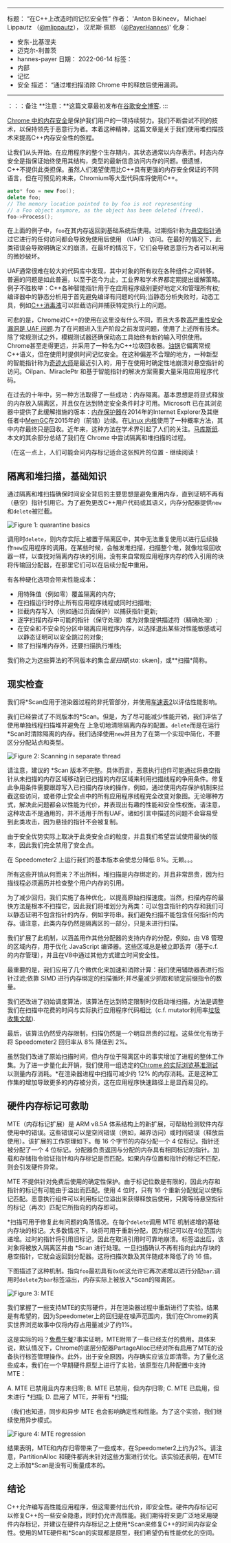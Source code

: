 ***

标题： “在C++上改造时间记忆安全性”
作者： 'Anton Bikineev， Michael Lippautz （[@mlippautz](https://twitter.com/mlippautz)）， 汉尼斯·佩耶 （[@PayerHannes](https://twitter.com/PayerHannes))'
化身：

*   安东-比基涅夫
*   迈克尔-利普茨
*   hannes-payer
    日期： 2022-06-14
    标签：
*   内部
*   记忆
*   安全
    描述： “通过堆扫描消除 Chrome 中的释放后使用漏洞。

***

：：：备注
**注意：**这篇文章最初发布在[谷歌安全博客](https://security.googleblog.com/2022/05/retrofitting-temporal-memory-safety-on-c.html).
:::

[Chrome 中的内存安全](https://security.googleblog.com/2021/09/an-update-on-memory-safety-in-chrome.html)是保护我们用户的一项持续努力。我们不断尝试不同的技术，以保持领先于恶意行为者。本着这种精神，这篇文章是关于我们使用堆扫描技术来提高C++内存安全性的旅程。

让我们从头开始。在应用程序的整个生存期内，其状态通常以内存表示。时态内存安全是指保证始终使用其结构，类型的最新信息访问内存的问题。很遗憾，C++不提供此类担保。虽然人们渴望使用比C++具有更强的内存安全保证的不同语言，但在可预见的未来，Chromium等大型代码库将使用C++。

```cpp
auto* foo = new Foo();
delete foo;
// The memory location pointed to by foo is not representing
// a Foo object anymore, as the object has been deleted (freed).
foo->Process();
```

在上面的例子中，`foo`在其内存返回到基础系统后使用。过期指针称为[悬空指针](https://en.wikipedia.org/wiki/Dangling_pointer)通过它进行的任何访问都会导致免使用后使用 （UAF） 访问。在最好的情况下，此类错误会导致明确定义的崩溃，在最坏的情况下，它们会导致恶意行为者可以利用的微妙破坏。

UAF通常很难在较大的代码库中发现，其中对象的所有权在各种组件之间转移。普遍的问题是如此普遍，以至于迄今为止，工业界和学术界都定期提出缓解策略。例子不胜枚举：C++各种智能指针用于在应用程序级别更好地定义和管理所有权;编译器中的静态分析用于首先避免编译有问题的代码;当静态分析失败时，动态工具，例如[C++消毒液](https://github.com/google/sanitizers)可以拦截访问并捕获特定执行上的问题。

可悲的是，Chrome对C++的使用在这里没有什么不同，而且大多数[高严重性安全漏洞是 UAF 问题](https://www.chromium.org/Home/chromium-security/memory-safety/).为了在问题进入生产阶段之前发现问题，使用了上述所有技术。除了常规测试之外，模糊测试器还确保动态工具始终有新的输入可供使用。Chrome甚至走得更远，并采用了一种名为C++垃圾回收器。[油锅](https://v8.dev/blog/oilpan-library)它偏离常规C++语义，但在使用时提供时间记忆安全。在这种偏差不合理的地方，一种新型的智能指针称为[奇迹大师](https://security.googleblog.com/2021/09/an-update-on-memory-safety-in-chrome.html)是最近引入的，用于在使用时确定性地崩溃对悬空指针的访问。Oilpan、MiraclePtr 和基于智能指针的解决方案需要大量采用应用程序代码。

在过去的十年中，另一种方法取得了一些成功：内存隔离。基本思想是将显式释放的内存放入隔离区，并且仅在达到特定安全条件时才可用。Microsoft 已在其浏览器中提供了此缓解措施的版本：[内存保护器](https://securityintelligence.com/understanding-ies-new-exploit-mitigations-the-memory-protector-and-the-isolated-heap/)在2014年的Internet Explorer及其继任者中[MemGC](https://securityintelligence.com/memgc-use-after-free-exploit-mitigation-in-edge-and-ie-on-windows-10/)在2015年的（前铬）边缘。在[Linux 内核](https://a13xp0p0v.github.io/2020/11/30/slab-quarantine.html)使用了一种概率方法，其中内存最终只是回收。近年来，这种方法在学术界引起了人们的关注。[马库斯纸](https://www.cst.cam.ac.uk/blog/tmj32/addressing-temporal-memory-safety).本文的其余部分总结了我们在 Chrome 中尝试隔离和堆扫描的过程。

（在这一点上，人们可能会问内存标记适合这张照片的位置 - 继续阅读！

## 隔离和堆扫描，基础知识

通过隔离和堆扫描确保时间安全背后的主要思想是避免重用内存，直到证明不再有（悬空）指针引用它。为了避免更改C++用户代码或其语义，内存分配器提供`new`和`delete`被拦截。

![Figure 1: quarantine basics](../_img/retrofitting-temporal-memory-safety-on-c++/basics.svg)

调用时`delete`，则内存实际上被置于隔离区中，其中无法重复使用以进行后续操作`new`应用程序的调用。在某些时候，会触发堆扫描，扫描整个堆，就像垃圾回收器一样，以查找对隔离内存块的引用。没有来自常规应用程序内存的传入引用的块将传输回分配器，在那里它们可以在后续分配中重用。

有各种硬化选项会带来性能成本：

*   用特殊值（例如零）覆盖隔离的内存;
*   在扫描运行时停止所有应用程序线程或同时扫描堆;
*   拦截内存写入（例如通过页面保护）以捕获指针更新;
*   逐字扫描内存中可能的指针（保守处理）或为对象提供描述符（精确处理）;
*   在安全和不安全的分区中隔离应用程序内存，以选择退出某些对性能敏感或可以静态证明可以安全跳过的对象;
*   除了扫描堆内存外，还要扫描执行堆栈;

我们称之为这些算法的不同版本的集合*星扫描*\[stɑː skæn]，或*\*扫描*简称。

## 现实检查

我们将\*Scan应用于渲染器过程的非托管部分，并使用[车速表2](https://browserbench.org/Speedometer2.0/)以评估性能影响。

我们已经尝试了不同版本的\*Scan。但是，为了尽可能减少性能开销，我们评估了使用单独线程扫描堆并避免在 上急切地清除隔离内存的配置。`delete`而是在运行\*Scan时清除隔离的内存。我们选择使用`new`并且为了在第一个实现中简化，不要区分分配站点和类型。

![Figure 2: Scanning in separate thread](../_img/retrofitting-temporal-memory-safety-on-c++/separate-thread.svg)

请注意，建议的 \*Scan 版本不完整。具体而言，恶意执行组件可能通过将悬空指针从未扫描的内存区域移动到已扫描的内存区域来利用扫描线程的争用条件。修复此争用条件需要跟踪写入已扫描内存块的操作，例如，通过使用内存保护机制来拦截这些访问，或者停止安全点中的所有应用程序线程完全改变对象图。无论哪种方式，解决此问题都会以性能为代价，并表现出有趣的性能和安全性权衡。请注意，这种攻击不是通用的，并不适用于所有UAF。诸如引言中描述的问题不会容易受到此类攻击，因为悬挂的指针不会被复制。

由于安全优势实际上取决于此类安全点的粒度，并且我们希望尝试使用最快的版本，因此我们完全禁用了安全点。

在 Speedometer2 上运行我们的基本版本会使总分降低 8%。无赖。。。

所有这些开销从何而来？不出所料，堆扫描是内存绑定的，并且非常昂贵，因为扫描线程必须遍历并检查整个用户内存的引用。

为了减少回归，我们实施了各种优化，以提高原始扫描速度。当然，扫描内存的最快方法是根本不扫描它，因此我们将堆划分为两类：可以包含指针的内存和我们可以静态证明不包含指针的内存，例如字符串。我们避免扫描不能包含任何指针的内存。请注意，此类内存仍然是隔离区的一部分，只是未进行扫描。

我们扩展了此机制，以涵盖用作其他分配器的支持内存的分配，例如，由 V8 管理的区域内存，用于优化 JavaScript 编译器。这些区域总是被立即丢弃（基于c.f.的内存管理），并且在V8中通过其他方式建立时间安全性。

最重要的是，我们应用了几个微优化来加速和消除计算：我们使用辅助器表进行指针过滤;依靠 SIMD 进行内存绑定的扫描循环;并尽量减少抓取和锁定前缀指令的数量。

我们还改进了初始调度算法，该算法在达到特定限制时仅启动堆扫描，方法是调整我们在扫描中花费的时间与实际执行应用程序代码相比（c.f. mutator利用率[垃圾收集文献](https://dl.acm.org/doi/10.1145/604131.604155)).

最后，该算法仍然受内存限制，扫描仍然是一个明显昂贵的过程。这些优化有助于将 Speedometer2 回归率从 8% 降低到 2%。

虽然我们改进了原始扫描时间，但内存位于隔离区中的事实增加了进程的整体工作集。为了进一步量化此开销，我们使用一组选定的[Chrome 的实际浏览基准测试](https://chromium.googlesource.com/catapult/)以测量内存消耗。\*在渲染器进程中扫描可减少约 12% 的内存消耗。正是这种工作集的增加导致更多的内存被分页，这在应用程序快速路径上是显而易见的。

## 硬件内存标记可救助

MTE（内存标记扩展）是 ARM v8.5A 体系结构上的新扩展，可帮助检测软件内存使用中的错误。这些错误可以是空间错误（例如，越界访问）或时间错误（释放后使用）。该扩展的工作原理如下。每 16 个字节的内存分配一个 4 位标记。指针还被分配了一个 4 位标记。分配器负责返回与分配的内存具有相同标记的指针。加载和存储指令验证指针和内存标记是否匹配。如果内存位置和指针的标记不匹配，则会引发硬件异常。

MTE 不提供针对免费后使用的确定性保护。由于标记位数是有限的，因此内存和指针的标记有可能由于溢出而匹配。使用 4 位时，只有 16 个重新分配就足以使标记匹配。恶意执行组件可以利用标记位溢出来获得释放后使用，只需等待悬空指针的标记（再次）匹配它所指向的内存即可。

\*扫描可用于修复此有问题的角落情况。在每个`delete`调用 MTE 机制递增的基础内存块的标记。大多数情况下，块将可用于重新分配，因为标记可以在4位范围内递增。过时的指针将引用旧标记，因此在取消引用时可靠地崩溃。标签溢出后，该对象将被放入隔离区并由 \*Scan 进行处理。一旦扫描确认不再有指向此内存块的悬空指针，它就会返回到分配器。这将扫描次数及其伴随成本降低了约 16 倍。

下图描述了这种机制。指向`foo`最初具有`0x0E`这允许它再次递增以进行分配`bar`.调用时`delete`为`bar`标签溢出，内存实际上被放入\*Scan的隔离区。

![Figure 3: MTE](../_img/retrofitting-temporal-memory-safety-on-c++/mte.svg)

我们掌握了一些支持MTE的实际硬件，并在渲染器过程中重新进行了实验。结果是有希望的，因为Speedometer上的回归是在噪声范围内，我们在Chrome的真实世界浏览故事中仅将内存占用量减少了约1%。

这是实际的吗？[免费午餐](https://en.wikipedia.org/wiki/No_free_lunch_theorem)?事实证明，MTE附带了一些已经支付的费用。具体来说，默认情况下，Chrome的底层分配器PartageAlloc已经对所有启用了MTE的设备执行标签管理操作。此外，出于安全原因，内存确实应该立即清零。为了量化这些成本，我们在一个早期硬件原型上进行了实验，该原型在几种配置中支持MTE：

A. MTE 已禁用且内存未归零;
B. MTE 已禁用，但内存归零;
C. MTE 已启用，但未进行 \*扫描;
D. 启用了 MTE，并带有 \*扫描;

（我们也知道，同步和异步 MTE 也会影响确定性和性能。为了这个实验，我们继续使用异步模式。

![Figure 4: MTE regression](../_img/retrofitting-temporal-memory-safety-on-c++/mte-regression.svg)

结果表明，MTE和内存归零带来了一些成本，在Speedometer2上约为2%。请注意，PartitionAlloc 和硬件都尚未针对这些方案进行优化。该实验还表明，在MTE之上添加\*Scan是没有可衡量成本的。

## 结论

C++允许编写高性能应用程序，但这需要付出代价，即安全性。硬件内存标记可以修复C++的一些安全隐患，同时仍允许高性能。我们期待将来更广泛地采用硬件内存标记，并建议在硬件内存标记之上使用\*Scan来修复C++的时间内存安全性。使用的MTE硬件和\*Scan的实现都是原型，我们希望仍有性能优化的空间。
